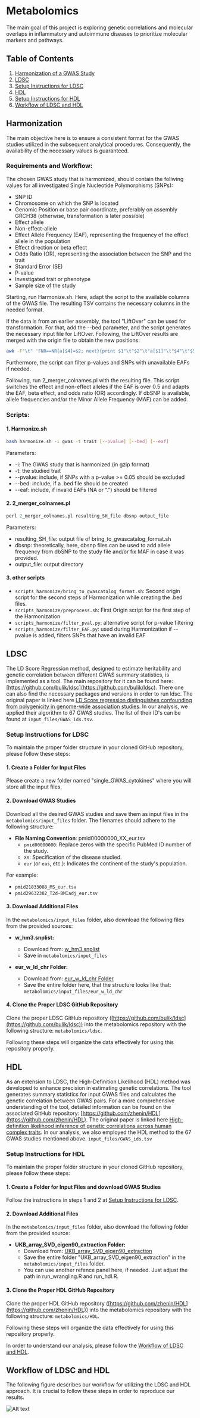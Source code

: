 # Metabolomics

The main goal of this project is exploring genetic correlations and molecular overlaps in inflammatory and autoimmune diseases to prioritize molecular markers and pathways. 

## Table of Contents
1. [Harmonization of a GWAS Study](#harmonize)
2. [LDSC](#LDSC-overall)
3. [Setup Instructions for LDSC](#setup-instructions-ldsc)
4. [HDL](#HDL-overall)
5. [Setup Instructions for HDL](#setup-instructions-hdl)
6. [Workflow of LDSC and HDL](#workflow-ldsc-hdl)

## Harmonization <a name="harmonize"></a>
The main objective here is to ensure a consistent format for the GWAS studies utilized in the subsequent analytical procedures. Consequently, the availability of the necessary values is guaranteed. 

### Requirements and Workflow:
The chosen GWAS study that is harmonized, should contain the follwing values for all investigated Single Nucleotide Polymorphisms (SNPs):
- SNP ID
- Chromosome on which the SNP is located
- Genomic Position or base pair coordinate, preferably on assembly GRCH38 (otherwise, transformation is later possible)
- Effect allele
- Non-effect-allele
- Effect Allele Frequency (EAF), representing the frequency of the effect allele in the population
- Effect direction or beta effect
- Odds Ratio (OR), representing the association between the SNP and the trait
- Standard Error (SE)
- P-value
- Investigated trait or phenotype
- Sample size of the study


Starting, run Harmonize.sh. Here, adapt the script to the available columns of the GWAS file. The resulting TSV contains the necessary columns in the needed format. 


If the data is from an earlier assembly, the tool "LiftOver" can be used for transformation. For that, add the --bed parameter, and the script generates the necessary input file for LiftOver. Following, the LiftOver results are merged with the origin file to obtain the new positions: 
```bash
awk -F"\t" 'FNR==NR{a[$4]=$2; next}{print $1"\t"$2"\t"a[$1]"\t"$4"\t"$5"\t"$6"\t"$7"\t"$8"\t"$9"\t"$10"\t"$11"\t"$12}' liftOverResult.bed resultHarmonize.tsv > result.final
```

Furthermore, the script can filter p-values and SNPs with unavailable EAFs if needed. 

Following, run 2_merger_colnames.pl with the resulting file. This script switches the effect and non-effect alleles if the EAF is over 0.5 and adapts the EAF, beta effect, and odds ratio (OR) accordingly. If dbSNP is available, allele frequencies and/or the Minor Allele Frequency (MAF) can be added. 

### Scripts:

#### 1. Harmonize.sh
```bash
bash harmonize.sh -i gwas -t trait [--pvalue] [--bed] [--eaf]
```


Parameters:
- -i: The GWAS study that is harmonized (in gzip format)
- -t: the studied trait
- --pvalue: include, if SNPs with a p-value >= 0.05 should be excluded
- --bed: include, if a .bed file should be created
- --eaf: include, if invalid EAFs (NA or “.”) should be filtered


#### 2. 2_merger_colnames.pl
```perl
perl 2_merger_colnames.pl resulting_SH_file dbsnp output_file
```


Parameters:
- resulting_SH_file: output file of bring_to_gwascatalog_format.sh
- dbsnp: theoretically, here, dbsnp files can be used to add allele frequency from dbSNP to the study file and/or fix MAF in case it was provided.
- output_file: output directory



#### 3. other scripts
- `scripts_harmonize/bring_to_gwascatalog_format.sh`: Second origin script for the second steps of Harmonization while creating the .bed files.
- `scripts_harmonize/preprocess.sh`: First Origin script for the first step of the Harmonization
- `scripts_harmonize/filter_pval.py`: alternative script for p-value filtering
- `scripts_harmonize/filter_EAF.py`: used during Harmonization if --pvalue is added, filters SNPs that have an invalid EAF



## LDSC <a name="LDSC-overall"></a>
The LD Score Regression method, designed to estimate heritability and genetic correlation between different GWAS summary statistics, is implemented as a tool. The main repository for it can be found here: [https://github.com/bulik/ldsc](https://github.com/bulik/ldsc). There one can also find the necessary packages and versions in order to run ldsc. The original paper is linked here [LD Score regression distinguishes confounding from polygenicity in genome-wide association studies](https://doi.org/10.1038/ng.3211).
In our analysis, we applied their algorithm to 67 GWAS studies. The list of their ID's can be found at `input_files/GWAS_ids.tsv`. 

### Setup Instructions for LDSC <a name="setup-instructions-ldsc"></a>

To maintain the proper folder structure in your cloned GitHub repository, please follow these steps:

#### 1. Create a Folder for Input Files

Please create a new folder named "single_GWAS_cytokines" where you will store all the input files.

#### 2. Download GWAS Studies

Download all the desired GWAS studies and save them as input files in the `metabolomics/input_files` folder. The filenames should adhere to the following structure:

- **File Naming Convention**: pmid00000000_XX_eur.tsv
  - `pmid00000000`: Replace zeros with the specific PubMed ID number of the study.
  - `XX`: Specification of the disease studied.
  - `eur` (or `eas`, etc.): Indicates the continent of the study's population.

For example:
- `pmid21833088_MS_eur.tsv`
- `pmid29632382_T2d-BMIadj_eur.tsv`

#### 3. Download Additional Files

In the `metabolomics/input_files` folder, also download the following files from the provided sources:

- **w_hm3.snplist:**
  - Download from: [w_hm3.snplist](https://ibg.colorado.edu/cdrom2021/Day06-nivard/GenomicSEM_practical/eur_w_ld_chr/w_hm3.snplist)
  - Save in `metabolomics/input_files`

- **eur_w_ld_chr Folder:**
  - Download from: [eur_w_ld_chr Folder](https://zenodo.org/records/8182036)
  - Save the entire folder here, that the structure looks like that: `metabolomics/input_files/eur_w_ld_chr`

#### 4. Clone the Proper LDSC GitHub Repository

Clone the proper LDSC GitHub repository ([https://github.com/bulik/ldsc](https://github.com/bulik/ldsc)) into the metabolomics repository with the following structure: `metabolomics/ldsc`.

Following these steps will organize the data effectively for using this repository properly.


## HDL <a name="HDL-overall"></a>
As an extension to LDSC, the High-Definition Likelihood (HDL) method was developed to enhance precision in estimating genetic correlations. The tool generates summary statistics for input GWAS files and calculates the genetic correlation between GWAS pairs. 
For a more comprehensive understanding of the tool, detailed information can be found on the associated GitHub repository: [https://github.com/zhenin/HDL](https://github.com/zhenin/HDL). The original paper is linked here [High-definition likelihood inference of genetic correlations across human complex traits](https://doi.org/10.1038/s41588-020-0653-y).
In our analysis, we also employed the HDL method to the 67 GWAS studies mentioned above. `input_files/GWAS_ids.tsv`

### Setup Instructions for HDL <a name="setup-instructions-hdl"></a>

To maintain the proper folder structure in your cloned GitHub repository, please follow these steps:

#### 1. Create a Folder for Input Files and download GWAS Studies

Follow the instructions in steps 1 and 2 at [Setup Instructions for LDSC](#setup-instructions-ldsc).

#### 2. Download Additional Files

In the `metabolomics/input_files` folder, also download the following folder from the provided source:

- **UKB_array_SVD_eigen90_extraction Folder:**
  - Download from: [UKB_array_SVD_eigen90_extraction](https://www.dropbox.com/s/fuvpwsf6r8tjd6c/UKB_array_SVD_eigen90_extraction.tar.gz?dl=0)
  - Save the entire folder "UKB_array_SVD_eigen90_extraction" in the `metabolomics/input_files` folder.
  - You can use another refence panel here, if needed. Just adjust the path in run_wrangling.R and run_hdl.R.

#### 3. Clone the Proper HDL GitHub Repository

Clone the proper HDL GitHub repository ([https://github.com/zhenin/HDL](https://github.com/zhenin/HDL)) into the metabolomics repository with the following structure: `metabolomics/HDL`.

Following these steps will organize the data effectively for using this repository properly.

In order to understand our analysis, please follow the [Workflow of LDSC and HDL](#workflow-ldsc-hdl).


## Workflow of LDSC and HDL <a name="workflow-ldsc-hdl"></a>
The following figure describes our workflow for utilizing the LDSC and HDL approach. It is crucial to follow these steps in order to reproduce our results. 

![Alt text](https://github.com/as224/metabolomics/blob/main/workflow_ldsc_hdl.png "Workflow LDSC and HDL")


